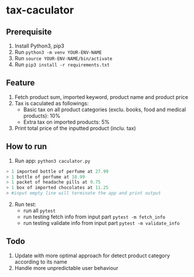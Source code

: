 # tax-caculator

## Prerequisite
1. Install Python3, pip3
2. Run `python3 -m venv YOUR-ENV-NAME`
3. Run `source YOUR-ENV-NAME/bin/activate`
4. Run `pip3 install -r requirements.txt`

## Feature
1. Fetch product sum, imported keyword, product name and product price
2. Tax is caculated as followings:
    - Basic tax on all product categories (exclu. books, food and medical products): 10%
    - Extra tax on imported products: 5%
3. Print total price of the inputted product (inclu. tax)

## How to run
1. Run app: `python3 caculator.py`

```python
> 1 imported bottle of perfume at 27.99
> 1 bottle of perfume at 18.99
> 1 packet of headache pills at 9.75
> 1 box of imported chocolates at 11.25
> #input empty line will terminate the app and print output
```

2. Run test: 
    - run all `pytest` 
    - run testing fetch info from input part `pytest -m fetch_info`   
    - run testing validate info from input part `pytest -m validate_info`

## Todo
1. Update with more optimal approach for detect product category according to its name
2. Handle more unpredictable user behaviour